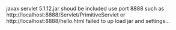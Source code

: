 javax servlet 5.1.12.jar shoud be included
use port 8888
such  as http://localhost:8888/Servlet/PrimitiveServlet or http://localhost:8888/hello.html
failed to up load jar and settings...
